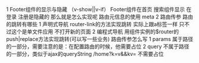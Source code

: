   1  Footer组件的显示与隐藏
（v-show||v-if）
Footer组件在首页 搜索组件显示 
          在登录 注册是隐藏的
 那么就是怎么实现呢
   路由元信息的使用
     meta
  2  路由传参
  路由的跳转有哪些
  1 声明式导航  router-link的方法实现跳转 实际上跟a标签一样 只不过这个是单文件应用 不打开新的页面
  2 编程式导航  用组件实例的$router的push|replace方法实现跳转(可以写一些业务)
  路由传参怎么写
  1 params 属于路径的一部分，需要注意的是：在配置路由的时候，他需要占位
  2 query  不属于路径的一部分，类似于ajax的queryString  /home?k=v&&kv= 不需要占位


